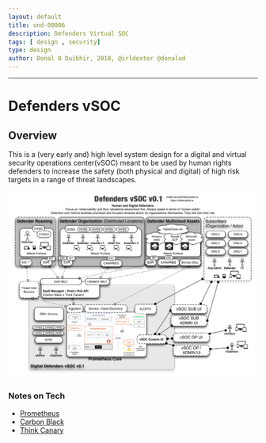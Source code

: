 ```yaml
---
layout: default
title: ond-00006
description: Defenders Virtual SOC
tags: [ design , security]
type: design
author: Donal O Duibhir, 2018, @irldexter @donalod
---
```


---
# Defenders vSOC

## Overview

This is a (very early and) high level system design for a digital and virtual security operations center(vSOC) meant to be used by human rights defenders to increase the safety (both physical and digital) of high risk targets in a range of threat landscapes.

[![Defenders vSOC](./ond-00006-vsoc-v1.1.png "Defenders vSOC")](./ond-00006-vsoc-v1.1.png)

### Notes on Tech

* [Prometheus](https://prometheus.io/docs/introduction/overview/)
* [Carbon Black](https://www.carbonblack.com/)
* [Think Canary](https://canary.tools/)

